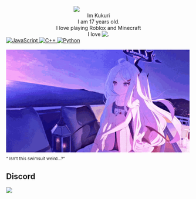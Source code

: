 <div>
<img src="https://static.wikia.nocookie.net/blue-archive/images/c/c7/Hina_Swimsuit_Portrait.png/revision/latest?cb=20220420072715" width="320" align="right" />
<br/>
<div align="center">
   Im Kukuri<br/>
   I am 17 years old.<br/>
   I love playing Roblox and Minecraft<br/>
   I love <img src="https://i.imgur.com/Xjb867j.png" alt="." width="16" height="16"/>
</div>
<div align="left">
    <a href="https://www.javascript.com/">
      <img alt="JavaScript" src="https://img.shields.io/badge/JavaScript-F7DF1E?style=for-the-badge&logo=javascript&logoColor=black" />
    </a>
    <a href="https://isocpp.org/">
      <img alt="C++" src="https://img.shields.io/badge/C++-00599C?style=for-the-badge&logo=c%2B%2B&logoColor=white" />
    </a>
    <a href="https://www.python.org/">
      <img alt="Python" src="https://img.shields.io/badge/Python-3776AB?style=for-the-badge&logo=python&logoColor=white" />
    </a>
</div>

<br/>

<div align="left">
  <img src="images/hina.gif" width="500" /><br/>
  <sub>“	Isn't this swimsuit weird...?”</sub>
</div>
</div>

## Discord
<a href="https://discord.com/users/591837095954350092"><img src="https://lanyard.cnrad.dev/api/591837095954350092?showDisplayName=true" /></a>
